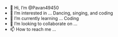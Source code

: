 - 👋 Hi, I’m @Pavan49450
- 👀 I’m interested in ... Dancing, singing, and coding
- 🌱 I’m currently learning ... Coding
- 💞️ I’m looking to collaborate on ...
- 📫 How to reach me ...

<!---
Pavan49450/Pavan49450 is a ✨ special ✨ repository because its `README.md` (this file) appears on your GitHub profile.
You can click the Preview link to take a look at your changes.
--->

